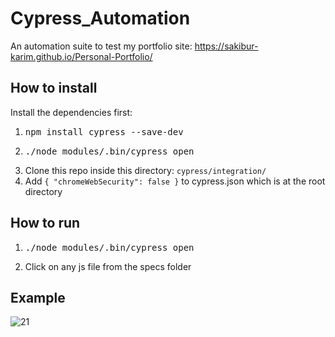 # Cypress_Automation

An automation suite to test my portfolio site: https://sakibur-karim.github.io/Personal-Portfolio/

## How to install

Install the dependencies first:
1. <pre>npm install cypress --save-dev</pre>
2. <pre>./node_modules/.bin/cypress open</pre>
3. Clone this repo inside this directory: <code>cypress/integration/</code>
4. Add <code>{ "chromeWebSecurity": false }</code> to cypress.json which is at the root directory

## How to run

1. <pre>./node_modules/.bin/cypress open</pre>
2. Click on any js file from the specs folder

## Example
![21](https://user-images.githubusercontent.com/58964916/156948090-bbee5d3f-1020-4709-903f-a569a38e9952.gif)
